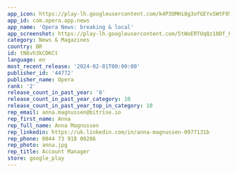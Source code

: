 ```yaml
---
app_icon: https://play-lh.googleusercontent.com/k4P3OMHi8g3ofGEYxSWtF95D5Wnumc9VZ_d2FScWr74-K-9XzERHFmDAVwJ3GK2P0rk
app_id: com.opera.app.news
app_name: 'Opera News: breaking & local'
app_screenshot: https://play-lh.googleusercontent.com/5tWoERTUqQz10Df_FPOViVWX4LcUxg04F-aKWlN-4xEUy8eO5YfEPM0TyuuwXGnx1k_w
category: News & Magazines
country: BR
id: tN6vh3kCDKCt
language: en
most_recent_release: '2024-02-01T00:00:00'
publisher_id: '44772'
publisher_name: Opera
rank: '2'
release_count_in_past_year: '6'
release_count_in_past_year_category: 10
release_count_in_past_year_top_in_category: 10
rep_email: anna.magnussen@bitrise.io
rep_first_name: Anna
rep_full_name: Anna Magnussen
rep_linkedin: https://uk.linkedin.com/in/anna-magnussen-0977131b
rep_phone: 0044 73 918 00286
rep_photo: anna.jpg
rep_title: Account Manager
store: google_play
---
```

